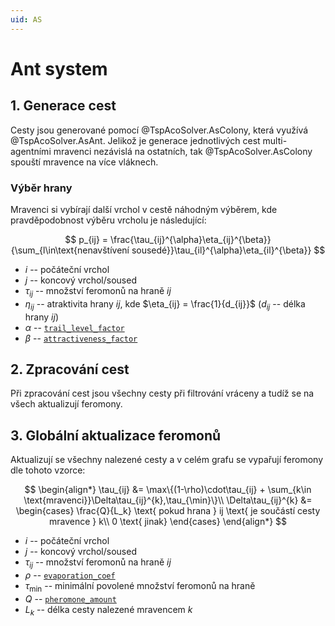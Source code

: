 ```yaml
---
uid: AS
---
```


# Ant system

## 1. Generace cest

Cesty jsou generované pomocí @TspAcoSolver.AsColony, která využívá @TspAcoSolver.AsAnt. Jelikož je generace jednotlivých cest multi-agentními mravenci nezávislá na ostatních, tak @TspAcoSolver.AsColony spouští mravence na více vláknech.

### Výběr hrany

Mravenci si vybírají další vrchol v cestě náhodným výběrem, kde pravděpodobnost výběru vrcholu je následující:

$$
p_{ij} = \frac{\tau_{ij}^{\alpha}\eta_{ij}^{\beta}}{\sum_{l\in\text{nenavštívení sousedé}}\tau_{il}^{\alpha}\eta_{il}^{\beta}}
$$

- $i$ -- počáteční vrchol
- $j$ -- koncový vrchol/soused
- $\tau_{ij}$ -- množství feromonů na hraně $ij$
- $\eta_{ij}$ -- atraktivita hrany $ij$, kde $\eta_{ij} = \frac{1}{d_{ij}}$ ($d_{ij}$ -- délka hrany $ij$)
- $\alpha$ -- [`trail_level_factor`](~/user_guide/config_file.md#trail_level_factor)
- $\beta$ -- [`attractiveness_factor`](~/user_guide/config_file.md#attractiveness_factor)

## 2. Zpracování cest

Při zpracování cest jsou všechny cesty při filtrování vráceny a tudíž se na všech aktualizují feromony.

## 3. Globální aktualizace feromonů

Aktualizují se všechny nalezené cesty a v celém grafu se vypařují feromony dle tohoto vzorce:

$$
\begin{align*}
\tau_{ij} &= \max\{(1-\rho)\cdot\tau_{ij} + \sum_{k\in \text{mravenci}}\Delta\tau_{ij}^{k},\tau_{\min}\}\\
\Delta\tau_{ij}^{k} &= \begin{cases}
\frac{Q}{L_k} \text{ pokud hrana } ij \text{ je součástí cesty mravence } k\\
0 \text{ jinak}
\end{cases}
\end{align*}
$$

- $i$ -- počáteční vrchol
- $j$ -- koncový vrchol/soused
- $\tau_{ij}$ -- množství feromonů na hraně $ij$
- $\rho$ -- [`evaporation_coef`](~/user_guide/config_file.md#evaporation_coef)
- $\tau_{\min}$ -- minimální povolené množství feromonů na hraně
- $Q$ -- [`pheromone_amount`](~/user_guide/config_file.md#pheromone_amount)
- $L_k$ -- délka cesty nalezené mravencem $k$